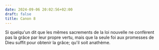 ```yaml
---
date: 2024-09-06 20:02:56+02:00
draft: false
title: Canon 8
---
```





Si quelqu'un dit que les mêmes sacrements de la loi nouvelle ne confèrent pas la grâce par leur propre vertu, mais que la seule foi aux promesses de Dieu suffit pour obtenir la grâce; qu'il soit anathème.
